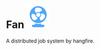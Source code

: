 # Fan <img src="https://github.com/KevinYeti/Fan/raw/master/icon.png" width="64">

A distributed job system by hangfire. 
